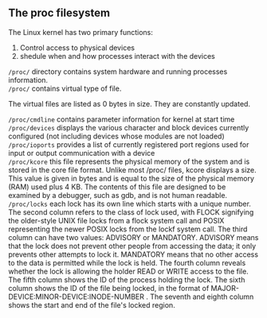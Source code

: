 ## The proc filesystem ##

The Linux kernel has two primary functions:     
1. Control access to physical devices     
2. shedule when and how processes interact with the devices     

```/proc/``` directory contains system hardware and running processes information.     
```/proc/``` contains virtual type of file.    

The virtual files are listed as 0 bytes in size. They are constantly updated.    

```/proc/cmdline``` contains parameter information for kernel at start time     
```/proc/devices``` displays the various character and block devices currently configured (not including devices whose modules are not loaded)   
```/proc/ioports``` provides a list of currently registered port regions used for input or output communication with a device    
```/proc/kcore``` this file represents the physical memory of the system and is stored in the core file format. Unlike most /proc/ files, kcore displays a size. This value is given in bytes and is equal to the size of the physical memory (RAM) used plus 4 KB.
The contents of this file are designed to be examined by a debugger, such as gdb, and is not human readable.    
```/proc/locks``` each lock has its own line which starts with a unique number. The second column refers to the class of lock used, with FLOCK signifying the older-style UNIX file locks from a flock system call and POSIX representing the newer POSIX locks from the lockf system call. The third column can have two values: ADVISORY or MANDATORY. ADVISORY means that the lock does not prevent other people from accessing the data; it only prevents other attempts to lock it. MANDATORY means that no other access to the data is permitted while the lock is held. The fourth column reveals whether the lock is allowing the holder READ or WRITE access to the file. The fifth column shows the ID of the process holding the lock. The sixth column shows the ID of the file being locked, in the format of MAJOR-DEVICE:MINOR-DEVICE:INODE-NUMBER . The seventh and eighth column shows the start and end of the file's locked region.    
